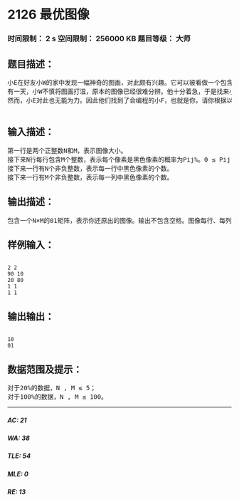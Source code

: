 # 2126 最优图像   
### 时间限制： 2 s     空间限制： 256000 KB     题目等级： 大师  
## 题目描述：  

<pre>
小E在好友小W的家中发现一幅神奇的图画，对此颇有兴趣。它可以被看做一个包含N×M个像素的黑白图像，为了方便起见，我们用0表示白色像素，1表示黑色像素。小E认为这幅图画暗藏玄机，因此他记录下了这幅图像中每行、每列的黑色像素数量，以回去慢慢研究其中的奥妙。
有一天，小W不慎将图画打湿，原本的图像已经很难分辨。他十分着急，于是找来小E，希望共同还原这幅图画。根据打湿后的图画，他们无法确定真正的图像，然而可以推测出每个像素原本是黑色像素的概率Pij%。那么，一个完整的图像的出现概率就可以定义为，其中Sij表示在还原后的图像中，像素是白色(0)还是黑色(1)。换句话说，一个完整图像出现概率就等于其所有黑色像素的出现概率之积。显然，图像的黑色像素不能包含概率为0的像素。
然而，小E对此也无能为力。因此他们找到了会编程的小F，也就是你，请你根据以上信息，告诉他们最有可能是原始图像的答案是什么。

</pre>
  
  
## 输入描述：  

<pre>
第一行是两个正整数N和M，表示图像大小。
接下来N行每行包含M个整数，表示每个像素是黑色像素的概率为Pij%。0 ≤ Pij < 100。
接下来一行有N个非负整数，表示每一行中黑色像素的个数。
接下来一行有M个非负整数，表示每一列中黑色像素的个数。
</pre>
  
  
## 输出描述：  

<pre>
包含一个N×M的01矩阵，表示你还原出的图像。输出不包含空格。图像每行、每列中1的个数必须与输入一致，且是所有可能的图像中出现概率最大的一个。输入数据保证至少存在一个可能的图像。如果有多种最优图像，任意输出一种即可。
</pre>
  
  
## 样例输入：  

<pre><code>
2 2
90 10
20 80
1 1
1 1
</code></pre>
  
  
## 输出输出：  

<pre><code>
10
01
</code></pre>
  
  
## 数据范围及提示：  

<pre>
对于20%的数据，N , M ≤ 5；
对于100%的数据，N , M ≤ 100。
</pre>
  
  
***  

##### AC: 21  
##### WA: 38  
##### TLE: 54  
##### MLE: 0  
##### RE: 13  
